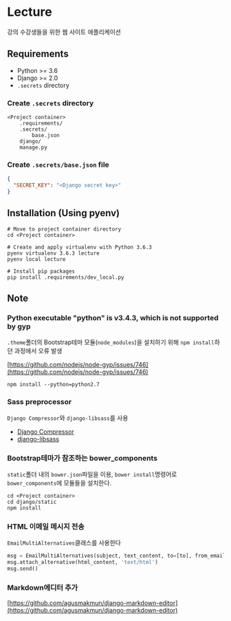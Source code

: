 # Lecture

강의 수강생들을 위한 웹 사이트 애플리케이션

## Requirements

- Python >= 3.6
- Django >= 2.0
- `.secrets` directory

### Create `.secrets` directory

```
<Project container>
	.requirements/
	.secrets/
		base.json
	django/
	manage.py
```

### Create `.secrets/base.json` file

```json
{
  "SECRET_KEY": "<Django secret key>"
}
```

## Installation (Using pyenv)

```
# Move to project container directory
cd <Project container>

# Create and apply virtualenv with Python 3.6.3
pyenv virtualenv 3.6.3 lecture
pyenv local lecture

# Install pip packages
pip install .requirements/dev_local.py
```


## Note

### Python executable "python" is v3.4.3, which is not supported by gyp

`.theme`폴더의 Bootstrap테마 모듈(`node_modules`)을 설치하기 위해 `npm install`하던 과정에서 오류 발생

[https://github.com/nodejs/node-gyp/issues/746](https://github.com/nodejs/node-gyp/issues/746)

```
npm install --python=python2.7
```

### Sass preprocessor

`Django Compressor`와 `django-libsass`를 사용

- [Django Compressor](https://django-compressor.readthedocs.io/en/latest/)
- [django-libsass](https://github.com/torchbox/django-libsass)

### Bootstrap테마가 참조하는 bower_components

`static`폴더 내의 `bower.json`파일을 이용, `bower install`명령어로 `bower_components`에 모듈들을 설치한다.

```
cd <Project container>
cd django/static
npm install
```

### HTML 이메일 메시지 전송

`EmailMultiAlternatives`클래스를 사용한다

```python
msg = EmailMultiAlternatives(subject, text_content, to=[to], from_email=from_email)
msg.attach_alternative(html_content, 'text/html')
msg.send()
```

### Markdown에디터 추가

[https://github.com/agusmakmun/django-markdown-editor](https://github.com/agusmakmun/django-markdown-editor)